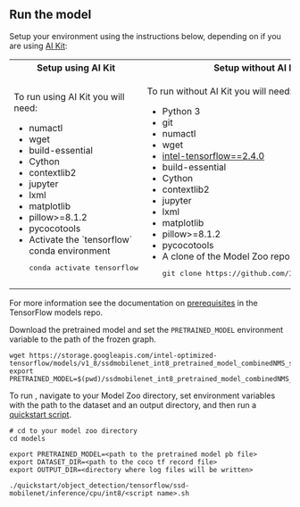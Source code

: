<!--- 50. AI Kit -->
## Run the model

Setup your environment using the instructions below, depending on if you are
using [AI Kit](/docs/general/tensorflow/AIKit.md):

<table>
  <tr>
    <th>Setup using AI Kit</th>
    <th>Setup without AI Kit</th>
  </tr>
  <tr>
    <td>
      <p>To run using AI Kit you will need:</p>
      <ul>
        <li>numactl
        <li>wget
        <li>build-essential
        <li>Cython
        <li>contextlib2
        <li>jupyter
        <li>lxml
        <li>matplotlib
        <li>pillow>=8.1.2
        <li>pycocotools
        <li>Activate the `tensorflow` conda environment
        <pre>conda activate tensorflow</pre>
      </ul>
    </td>
    <td>
      <p>To run without AI Kit you will need:</p>
      <ul>
        <li>Python 3
        <li>git
        <li>numactl
        <li>wget
        <li><a href="https://pypi.org/project/intel-tensorflow/">intel-tensorflow==2.4.0</a>
        <li>build-essential
        <li>Cython
        <li>contextlib2
        <li>jupyter
        <li>lxml
        <li>matplotlib
        <li>pillow>=8.1.2
        <li>pycocotools
        <li>A clone of the Model Zoo repo<br />
        <pre>git clone https://github.com/IntelAI/models.git</pre>
      </ul>
    </td>
  </tr>
</table>

For more information see the documentation on [prerequisites](https://github.com/tensorflow/models/blob/6c21084503b27a9ab118e1db25f79957d5ef540b/research/object_detection/g3doc/installation.md#installation)
in the TensorFlow models repo.

Download the pretrained model and set the `PRETRAINED_MODEL` environment
variable to the path of the frozen graph.
```
wget https://storage.googleapis.com/intel-optimized-tensorflow/models/v1_8/ssdmobilenet_int8_pretrained_model_combinedNMS_s8.pb
export PRETRAINED_MODEL=$(pwd)/ssdmobilenet_int8_pretrained_model_combinedNMS_s8.pb
```

To run <mode>, navigate to your Model Zoo directory, set environment variables
with the path to the dataset and an output directory, and then run a
[quickstart script](#quick-start-scripts).
```
# cd to your model zoo directory
cd models

export PRETRAINED_MODEL=<path to the pretrained model pb file>
export DATASET_DIR=<path to the coco tf record file>
export OUTPUT_DIR=<directory where log files will be written>

./quickstart/object_detection/tensorflow/ssd-mobilenet/inference/cpu/int8/<script name>.sh
```
